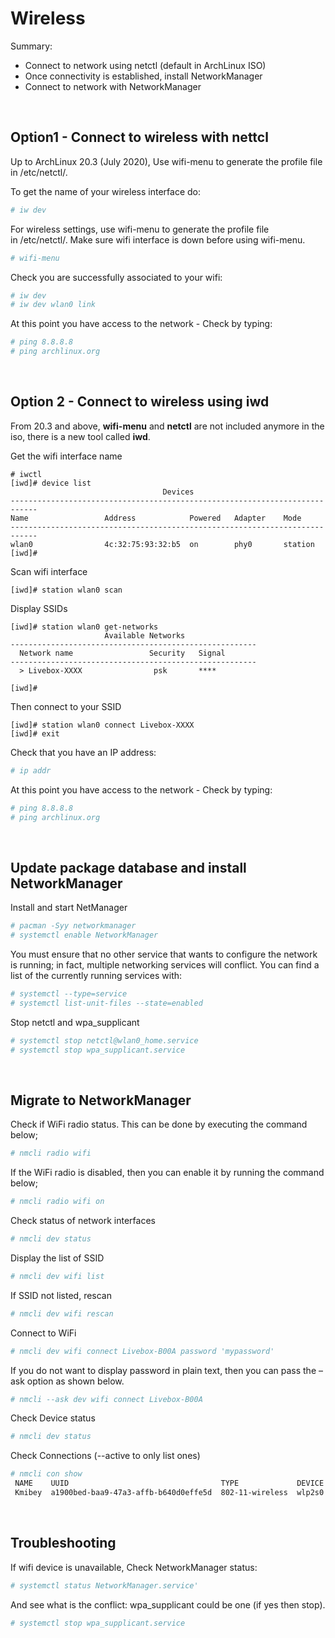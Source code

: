 
# Wireless

Summary:
- Connect to network using netctl (default in ArchLinux ISO)
- Once connectivity is established, install NetworkManager
- Connect to network with NetworkManager

<br>

## Option1 - Connect to wireless with nettcl

Up to ArchLinux 20.3 (July 2020), Use wifi-menu to generate the profile file in /etc/netctl/.

To get the name of your wireless interface do:

```bash
# iw dev
```

For wireless settings, use wifi-menu to generate the profile file in /etc/netctl/. Make sure wifi interface is down before using wifi-menu.
```bash
# wifi-menu
```

Check you are successfully associated to your wifi:
```bash
# iw dev
# iw dev wlan0 link
```

At this point you have access to the network - Check by typing:
```bash
# ping 8.8.8.8
# ping archlinux.org
```

<br>

## Option 2 - Connect to wireless using iwd

From 20.3 and above, **wifi-menu** and **netctl** are not included anymore in the iso, there is a new tool called **iwd**.

Get the wifi interface name

```
# iwctl
[iwd]# device list
                                  Devices
----------------------------------------------------------------------------
Name                 Address            Powered   Adapter    Mode
----------------------------------------------------------------------------
wlan0                4c:32:75:93:32:b5  on        phy0       station
[iwd]#
```

Scan wifi interface

```
[iwd]# station wlan0 scan
```

Display SSIDs

```
[iwd]# station wlan0 get-networks
                     Available Networks
-------------------------------------------------------
  Network name                 Security   Signal
-------------------------------------------------------
  > Livebox-XXXX                psk       ****

[iwd]#
```

Then connect to your SSID

```
[iwd]# station wlan0 connect Livebox-XXXX
[iwd]# exit
```

Check that you have an IP address:

```bash
# ip addr
```

At this point you have access to the network - Check by typing:

```bash
# ping 8.8.8.8
# ping archlinux.org
```

<br>

## Update package database and install NetworkManager

Install and start NetManager
```bash
# pacman -Syy networkmanager
# systemctl enable NetworkManager
```

You must ensure that no other service that wants to configure the network is running; in fact, multiple networking services will conflict. You can find a list of the currently running services with:
```bash
# systemctl --type=service 
# systemctl list-unit-files --state=enabled
```

Stop netctl and wpa_supplicant
```bash
# systemctl stop netctl@wlan0_home.service
# systemctl stop wpa_supplicant.service
```

<br>

## Migrate to NetworkManager

Check if WiFi radio status. This can be done by executing the command below;
```bash
# nmcli radio wifi
```

If the WiFi radio is disabled, then you can enable it by running the command below;
```bash
# nmcli radio wifi on
```

Check status of network interfaces
```bash
# nmcli dev status                 
```

Display the list of SSID
```bash
# nmcli dev wifi list
```

 If SSID not listed, rescan
```bash
# nmcli dev wifi rescan
```

Connect to WiFi
```bash
# nmcli dev wifi connect Livebox-B00A password 'mypassword'
```

If you do not want to display password in plain text, then you can pass the –ask option as shown below.
```bash
# nmcli --ask dev wifi connect Livebox-B00A
```

Check Device status
```bash
# nmcli dev status
```

Check Connections (--active to only list ones)
```bash
# nmcli con show                               
 NAME    UUID                                  TYPE             DEVICE 
 Kmibey  a1900bed-baa9-47a3-affb-b640d0effe5d  802-11-wireless  wlp2s0
```

<br>

## Troubleshooting

If wifi device is unavailable, Check NetworkManager status:
```bash
# systemctl status NetworkManager.service'
```

And see what is the conflict: wpa_supplicant could be one (if yes then stop).
```bash
# systemctl stop wpa_supplicant.service
```
